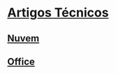 # [Artigos Técnicos](index.md)

## [Nuvem](Nuvem/TOC.md)

## [Office](Office/TOC.md)

<!--

## [Windows](Windows/TOC.md)
## [Web](web.md)
## [Visual Studio & ALM](visualstudio.md)
## [Mobile](mobile.md)
## [Office](office.md)
## [Servidores & Soluções](servidores.md)
## [Technologia .NET](technologianet.md)
## [Segurança](seguranca.md)
## [Games](games.md)
-->
